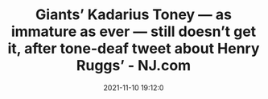 ---
"title": "Giants’ Kadarius Toney — as immature as ever — still doesn’t get it, after tone-deaf tweet about Henry Ruggs’ - NJ.com"
"date": "2021-11-10 19:12:0"
"feed_name": "GOOGLENEWSDRILLING"
"feed_website": "https://news.google.com/search?q=drilling%2Bincident&hl=en-US&gl=US&ceid=US:en"
"feed_rss": "https://news.google.com/rss/search?q=drilling%2Bincident&hl=en-US&gl=US&ceid=US:en"
"link": "https://www.nj.com/giants/2021/11/giants-kadarius-toney-still-doesnt-get-it-after-tone-deaf-tweet-about-henry-ruggs-fatal-car-wreck.html"
"source": "{'href': 'https://www.nj.com', 'title': 'NJ.com'}"
"file": "_posts/2021-1-1-bcec962046dbdd7c4e83035339f2f298bf6da9e4.md"
"accident": "0"
"drilling": "0"
"dead": "0"
"injured": "0"
"arrested": "0"
"place": "unknown place"
"where": "unknown site"
"causes": "unknown"
"place_uri": "unknown place"
---